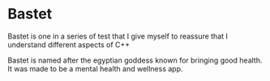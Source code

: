 # Bastet
Bastet is one in a series of test that I give myself to reassure that I understand different aspects of C++

Bastet is named after the egyptian goddess known for bringing good health. It was made to be a mental health and wellness app.

